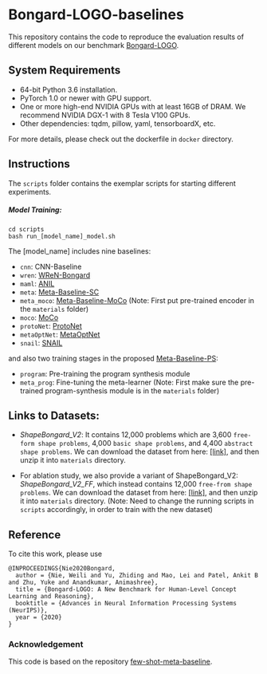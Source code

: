 # Bongard-LOGO-baselines

This repository contains the code to reproduce the evaluation results of different models
on our benchmark [Bongard-LOGO](https://arxiv.org/abs/2010.00763).

## System Requirements

* 64-bit Python 3.6 installation.
* PyTorch 1.0 or newer with GPU support.
* One or more high-end NVIDIA GPUs with at least 16GB of DRAM. We recommend NVIDIA DGX-1 with 8 Tesla V100 GPUs.
* Other dependencies: tqdm, pillow, yaml, tensorboardX, etc.

For more details, please check out the dockerfile in `docker` directory.

## Instructions
The `scripts` folder contains the exemplar scripts for starting different experiments.

##### Model Training:
```
cd scripts
bash run_[model_name]_model.sh
```
The [model_name] includes nine baselines:
* `cnn`: CNN-Baseline
* `wren`: [WReN-Bongard](https://arxiv.org/abs/1807.04225)
* `maml`: [ANIL](https://arxiv.org/abs/1909.09157)
* `meta`: [Meta-Baseline-SC](https://arxiv.org/abs/2003.04390)
* `meta_moco`: [Meta-Baseline-MoCo](https://arxiv.org/abs/2003.04390)
(Note: First put pre-trained encoder in the `materials` folder)
* `moco`: [MoCo](https://arxiv.org/abs/1911.05722)
* `protoNet`: [ProtoNet](https://arxiv.org/abs/1703.05175)
* `metaOptNet`: [MetaOptNet](https://arxiv.org/abs/1904.03758)
* `snail`: [SNAIL](https://arxiv.org/abs/1707.03141)

and also two training stages in the proposed [Meta-Baseline-PS](https://arxiv.org/abs/2010.00763):
* `program`: Pre-training the program synthesis module 
* `meta_prog`: Fine-tuning the meta-learner 
(Note: First make sure the pre-trained program-synthesis module is in the `materials` folder)


## Links to Datasets:
* *ShapeBongard_V2*: It contains 12,000 problems which are 
3,600 `free-form shape problems`, 4,000 `basic shape problems`, 
and 4,400 `abstract shape problems`.
We can download the dataset from here:
[[link]](https://drive.google.com/file/d/1-1j7EBriRpxI-xIVqE6UEXt-SzoWvwLx/view?usp=sharing), and 
then unzip it into `materials` directory. 


* For ablation study, we also provide a variant of ShapeBongard_V2: 
*ShapeBongard_V2_FF*, which instead contains 12,000 `free-from shape problems`. 
We can download the dataset from here:
[[link]](https://drive.google.com/file/d/1Rf1yBOF_WbYJb0qTb5MabXWZ6hVDgIcS/view?usp=sharing), and then unzip it into `materials` directory.
(Note: Need to change the running scripts in `scripts` accordingly, in order to train with the new dataset)


## Reference

To cite this work, please use

```
@INPROCEEDINGS{Nie2020Bongard,
  author = {Nie, Weili and Yu, Zhiding and Mao, Lei and Patel, Ankit B and Zhu, Yuke and Anandkumar, Animashree},
  title = {Bongard-LOGO: A New Benchmark for Human-Level Concept Learning and Reasoning},
  booktitle = {Advances in Neural Information Processing Systems (NeurIPS)},
  year = {2020}
}

```


### Acknowledgement

This code is based on the repository [few-shot-meta-baseline](https://github.com/yinboc/few-shot-meta-baseline).

